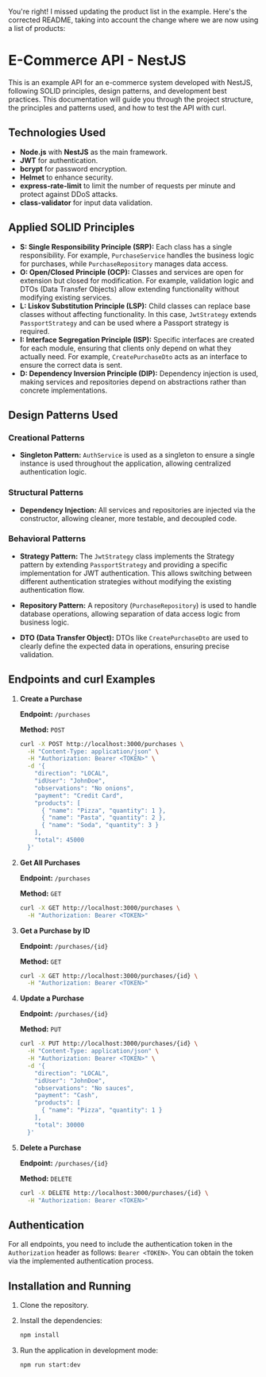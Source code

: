 You're right! I missed updating the product list in the example. Here's the corrected README, taking into account the change where we are now using a list of products:

# E-Commerce API - NestJS

This is an example API for an e-commerce system developed with NestJS, following SOLID principles, design patterns, and development best practices. This documentation will guide you through the project structure, the principles and patterns used, and how to test the API with curl.

## Technologies Used

- **Node.js** with **NestJS** as the main framework.
- **JWT** for authentication.
- **bcrypt** for password encryption.
- **Helmet** to enhance security.
- **express-rate-limit** to limit the number of requests per minute and protect against DDoS attacks.
- **class-validator** for input data validation.

## Applied SOLID Principles

- **S: Single Responsibility Principle (SRP):** Each class has a single responsibility. For example, `PurchaseService` handles the business logic for purchases, while `PurchaseRepository` manages data access.
- **O: Open/Closed Principle (OCP):** Classes and services are open for extension but closed for modification. For example, validation logic and DTOs (Data Transfer Objects) allow extending functionality without modifying existing services.
- **L: Liskov Substitution Principle (LSP):** Child classes can replace base classes without affecting functionality. In this case, `JwtStrategy` extends `PassportStrategy` and can be used where a Passport strategy is required.
- **I: Interface Segregation Principle (ISP):** Specific interfaces are created for each module, ensuring that clients only depend on what they actually need. For example, `CreatePurchaseDto` acts as an interface to ensure the correct data is sent.
- **D: Dependency Inversion Principle (DIP):** Dependency injection is used, making services and repositories depend on abstractions rather than concrete implementations.

## Design Patterns Used

### Creational Patterns

- **Singleton Pattern:** `AuthService` is used as a singleton to ensure a single instance is used throughout the application, allowing centralized authentication logic.

### Structural Patterns

- **Dependency Injection:** All services and repositories are injected via the constructor, allowing cleaner, more testable, and decoupled code.

### Behavioral Patterns

- **Strategy Pattern:** The `JwtStrategy` class implements the Strategy pattern by extending `PassportStrategy` and providing a specific implementation for JWT authentication. This allows switching between different authentication strategies without modifying the existing authentication flow.

- **Repository Pattern:** A repository (`PurchaseRepository`) is used to handle database operations, allowing separation of data access logic from business logic.
- **DTO (Data Transfer Object):** DTOs like `CreatePurchaseDto` are used to clearly define the expected data in operations, ensuring precise validation.

## Endpoints and curl Examples

1. **Create a Purchase**

   **Endpoint:** `/purchases`

   **Method:** `POST`

   ```bash
   curl -X POST http://localhost:3000/purchases \
     -H "Content-Type: application/json" \
     -H "Authorization: Bearer <TOKEN>" \
     -d '{
       "direction": "LOCAL",
       "idUser": "JohnDoe",
       "observations": "No onions",
       "payment": "Credit Card",
       "products": [
         { "name": "Pizza", "quantity": 1 },
         { "name": "Pasta", "quantity": 2 },
         { "name": "Soda", "quantity": 3 }
       ],
       "total": 45000
     }'
   ```

2. **Get All Purchases**

   **Endpoint:** `/purchases`

   **Method:** `GET`

   ```bash
   curl -X GET http://localhost:3000/purchases \
     -H "Authorization: Bearer <TOKEN>"
   ```

3. **Get a Purchase by ID**

   **Endpoint:** `/purchases/{id}`

   **Method:** `GET`

   ```bash
   curl -X GET http://localhost:3000/purchases/{id} \
     -H "Authorization: Bearer <TOKEN>"
   ```

4. **Update a Purchase**

   **Endpoint:** `/purchases/{id}`

   **Method:** `PUT`

   ```bash
   curl -X PUT http://localhost:3000/purchases/{id} \
     -H "Content-Type: application/json" \
     -H "Authorization: Bearer <TOKEN>" \
     -d '{
       "direction": "LOCAL",
       "idUser": "JohnDoe",
       "observations": "No sauces",
       "payment": "Cash",
       "products": [
         { "name": "Pizza", "quantity": 1 }
       ],
       "total": 30000
     }'
   ```

5. **Delete a Purchase**

   **Endpoint:** `/purchases/{id}`

   **Method:** `DELETE`

   ```bash
   curl -X DELETE http://localhost:3000/purchases/{id} \
     -H "Authorization: Bearer <TOKEN>"
   ```

## Authentication

For all endpoints, you need to include the authentication token in the `Authorization` header as follows: `Bearer <TOKEN>`. You can obtain the token via the implemented authentication process.

## Installation and Running

1. Clone the repository.

2. Install the dependencies:

   ```bash
   npm install
   ```

3. Run the application in development mode:

   ```bash
   npm run start:dev
   ```